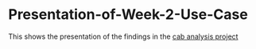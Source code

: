 # Presentation-of-Week-2-Use-Case
This shows the presentation of the findings in the [cab analysis project](https://github.com/felix-n12/Cab-Investment-analysis)
